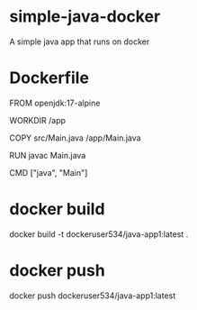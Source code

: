 # simple-java-docker
A simple java app that runs on docker 

# Dockerfile

FROM openjdk:17-alpine

WORKDIR /app

COPY src/Main.java /app/Main.java

RUN javac Main.java

CMD ["java", "Main"]

# docker build 

docker build -t dockeruser534/java-app1:latest .

# docker push

docker push dockeruser534/java-app1:latest 


